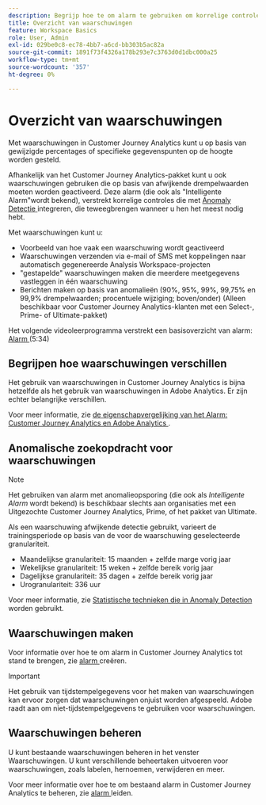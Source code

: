 ```yaml
---
description: Begrijp hoe te om alarm te gebruiken om korrelige controle over berichten, en integratie met anomalieopsporing toe te staan.
title: Overzicht van waarschuwingen
feature: Workspace Basics
role: User, Admin
exl-id: 029be0c8-ec78-4bb7-a6cd-bb303b5ac82a
source-git-commit: 1891f73f4326a178b293e7c3763d0d1dbc000a25
workflow-type: tm+mt
source-wordcount: '357'
ht-degree: 0%

---
```


# Overzicht van waarschuwingen

Met waarschuwingen in Customer Journey Analytics kunt u op basis van gewijzigde percentages of specifieke gegevenspunten op de hoogte worden gesteld.

Afhankelijk van het Customer Journey Analytics-pakket kunt u ook waarschuwingen gebruiken die op basis van afwijkende drempelwaarden moeten worden geactiveerd. Deze alarm (die ook als &quot;Intelligente Alarm&quot;wordt bekend), verstrekt korrelige controles die met [ Anomaly Detectie ](/help/analysis-workspace/c-anomaly-detection/anomaly-detection.md) integreren, die teweegbrengen wanneer u hen het meest nodig hebt.

Met waarschuwingen kunt u:

* Voorbeeld van hoe vaak een waarschuwing wordt geactiveerd
* Waarschuwingen verzenden via e-mail of SMS met koppelingen naar automatisch gegenereerde Analysis Workspace-projecten
* &quot;gestapelde&quot; waarschuwingen maken die meerdere meetgegevens vastleggen in één waarschuwing
* Berichten maken op basis van anomalieën (90%, 95%, 99%, 99,75% en 99,9% drempelwaarden; procentuele wijziging; boven/onder) (Alleen beschikbaar voor Customer Journey Analytics-klanten met een Select-, Prime- of Ultimate-pakket)

Het volgende videoleerprogramma verstrekt een basisoverzicht van alarm: [ Alarm ](https://experienceleague.adobe.com/docs/analytics-learn/tutorials/data-science/intelligent-alerts.html?lang=nl-NL) (5:34)

## Begrijpen hoe waarschuwingen verschillen

Het gebruik van waarschuwingen in Customer Journey Analytics is bijna hetzelfde als het gebruik van waarschuwingen in Adobe Analytics. Er zijn echter belangrijke verschillen.

Voor meer informatie, zie [ de eigenschapvergelijking van het Alarm: Customer Journey Analytics en Adobe Analytics ](/help/components/c-intelligent-alerts/alerts-feature-comparison.md).

## Anomalische zoekopdracht voor waarschuwingen

>[!NOTE]
>
>Het gebruiken van alarm met anomalieopsporing (die ook als _Intelligente Alarm_ wordt bekend) is beschikbaar slechts aan organisaties met een Uitgezochte Customer Journey Analytics, Prime, of het pakket van Ultimate.

Als een waarschuwing afwijkende detectie gebruikt, varieert de trainingsperiode op basis van de voor de waarschuwing geselecteerde granulariteit.

* Maandelijkse granulariteit: 15 maanden + zelfde marge vorig jaar
* Wekelijkse granulariteit: 15 weken + zelfde bereik vorig jaar
* Dagelijkse granulariteit: 35 dagen + zelfde bereik vorig jaar
* Urogranulariteit: 336 uur

Voor meer informatie, zie [ Statistische technieken die in Anomaly Detection ](/help/analysis-workspace/c-anomaly-detection/statistics-anomaly-detection.md) worden gebruikt.

## Waarschuwingen maken

Voor informatie over hoe te om alarm in Customer Journey Analytics tot stand te brengen, zie [ alarm ](/help/components/c-intelligent-alerts/alert-builder.md) creëren.

>[!IMPORTANT]
>
>Het gebruik van tijdstempelgegevens voor het maken van waarschuwingen kan ervoor zorgen dat waarschuwingen onjuist worden afgespeeld. Adobe raadt aan om niet-tijdstempelgegevens te gebruiken voor waarschuwingen.

## Waarschuwingen beheren

U kunt bestaande waarschuwingen beheren in het venster Waarschuwingen. U kunt verschillende beheertaken uitvoeren voor waarschuwingen, zoals labelen, hernoemen, verwijderen en meer.

Voor meer informatie over hoe te om bestaand alarm in Customer Journey Analytics te beheren, zie [ alarm ](/help/components/c-intelligent-alerts/alert-manager.md) leiden.
